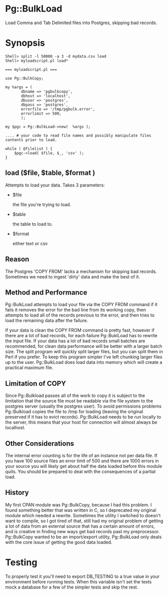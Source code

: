 # Pg::BulkLoad

Load Comma and Tab Delimited files into Postgres, skipping bad records.

# Synopsis

    Shell> split -l 50000 -a 3 -d mydata.csv load
    Shell> myloadscript.pl load*

    === myloadscript.pl ===

    use Pg::BulkCopy;

    my %args = (
           dbname => 'pgbulkcopy',
           dbhost => 'localhost',
           dbuser => 'postgres',
           dbpass => 'postgres',
           errorfile => '/tmp/pgbulk.error',
           errorlimit => 500,
           );

    my $pgc = Pg::BulkLoad->new(  %args );

    .... # your code to read file names and possibly manipulate files contents prior to load.

    while ( @filelist ) {
        $pgc->load( $file, $_, 'csv' );
    }

## load ($file, $table, $format )

Attempts to load your data. Takes 3 parameters: 

- $file

    the file you're trying to load.

- $table

    the table to load to.

- $format

    either text or csv

## Reason

The Postgres 'COPY FROM' lacks a mechanism for skipping bad records. Sometimes we need to ingest 'dirty' data and make the best of it.

## Method and Performance

Pg::BulkLoad attempts to load your file via the COPY FROM command if it fails it removes the error for the bad line from its working copy, then attempts to load all of the records previous to the error, and then tries to load the remaining data after the failure. 

If your data is clean the COPY FROM command is pretty fast, however if there are a lot of bad records, for each failure Pg::BuklLoad has to rewrite the input file. If your data has a lot of bad records small batches are recommended, for clean data performance will be better with a larger batch size. The split program will quickly split larger files, but you can split them in Perl if you prefer. To keep this program simpler I've left chunking larger files up to the user. Pg::BulkLoad does load data into memory which will create a practical maximum file.

## Limitation of COPY

Since Pg::Bulkload passes all of the work to copy it is subject to the limitation that the source file must be readable via the file system to the postgres server (usually the postgres user). To avoid permissions problems Pg::Bulkload copies the file to /tmp for loading (leaving the original preserved if it has to evict records). Pg::BulkLoad needs to be run locally to the server, this means that your host for connection will almost always be localhost.

## Other Considerations

The internal error counting is for the life of an instance not per data file. If you have 100 source files an error limit of 500 and there are 1000 errors in your source you will likely get about half the data loaded before this module quits. You should be prepared to deal with the consequences of a partial load.

## History

My first CPAN module was Pg::BulkCopy, because I had this problem. I found something better that was written in C, so I deprecated my original module which needed a rewrite. Sometimes the utility I switched to doesn't want to compile, so I got tired of that, still had my original problem of getting a lot of data from an external source that has a certain amount of errors, and is creative in finding new ways get bad records past my preprocessor. Pg::BulkCopy wanted to be an import/export utility, Pg::BulkLoad only deals with the core issue of getting the good data loaded.

# Testing

To properly test it you'll need to export DB\_TESTING to a true value in your environment before running tests. When this variable isn't set the tests mock a database for a few of the simpler tests and skip the rest.
